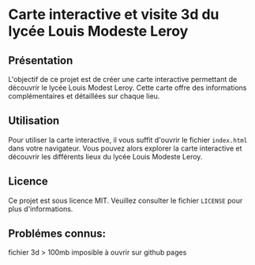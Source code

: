 # Carte interactive et visite 3d du lycée Louis Modeste Leroy

## Présentation

L'objectif de ce projet est de créer une carte interactive permettant de découvrir le lycée Louis Modest Leroy. Cette carte offre des informations complémentaires et détaillées sur chaque lieu.

## Utilisation

Pour utiliser la carte interactive, il vous suffit d'ouvrir le fichier `index.html` dans votre navigateur. Vous pouvez alors explorer la carte interactive et découvrir les différents lieux du lycée Louis Modeste Leroy.

## Licence

Ce projet est sous licence MIT. Veuillez consulter le fichier `LICENSE` pour plus d'informations.

## Problémes connus:

fichier 3d > 100mb imposible à ouvrir sur github pages
